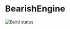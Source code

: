 # BearishEngine
[![Build status](https://ci.appveyor.com/api/projects/status/u78owtwxpotd5p0n?svg=true)](https://ci.appveyor.com/project/BearishMushroom/bearishengine)
